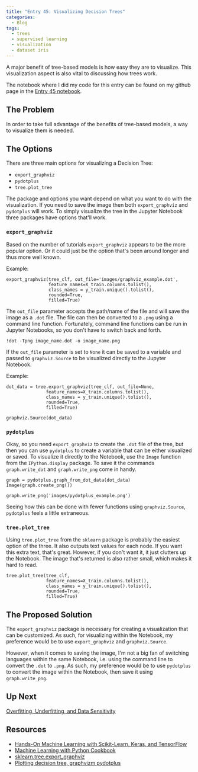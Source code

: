 ```yaml
---
title: "Entry 45: Visualizing Decision Trees"
categories:
  - Blog
tags:
  - trees
  - supervised learning
  - visualization
  - dataset iris
---
```


A major benefit of tree-based models is how easy they are to visualize. This visualization aspect is also vital to discussing how trees work.

The notebook where I did my code for this entry can be found on my github page in the [Entry 45 notebook](https://github.com/julielinx/datascience_diaries/blob/master/03_supervised_learning/02_tree_based/45a_nb_trees_viz.ipynb).

## The Problem

In order to take full advantage of the benefits of tree-based models, a way to visualize them is needed.

## The Options

There are three main options for visualizing a Decision Tree:

- `export_graphviz`
- `pydotplus`
- `tree.plot_tree`

The package and options you want depend on what you want to do with the visualization. If you need to save the image then both `export_graphviz` and `pydotplus` will work. To simply visualize the tree in the Jupyter Notebook three packages have options that'll work.


### `export_graphviz`

Based on the number of tutorials `export_graphviz` appears to be the more popular option. Or it could just be the option that's been around longer and thus more well known.

Example:

```
export_graphviz(tree_clf, out_file='images/graphviz_example.dot',
                feature_names=X_train.columns.tolist(),
                class_names = y_train.unique().tolist(),
                rounded=True,
                filled=True)
```

The `out_file` parameter accepts the path/name of the file and will save the image as a `.dot` file. The file can then be converted to a `.png` using a command line function. Fortunately, command line functions can be run in Jupyter Notebooks, so you don't have to switch back and forth.

`!dot -Tpng image_name.dot -o image_name.png`

If the `out_file` parameter is set to `None` it can be saved to a variable and passed to `graphviz.Source` to be visualized directly to the Jupyter Notebook.

Example:

```
dot_data = tree.export_graphviz(tree_clf, out_file=None,
               feature_names=X_train.columns.tolist(),
               class_names = y_train.unique().tolist(),
               rounded=True,
               filled=True)

graphviz.Source(dot_data)
```

### `pydotplus`

Okay, so you need `export_graphviz` to create the `.dot` file of the tree, but then you can use `pydotplus` to create a variable that can be either visualized or saved. To visualize it directly to the Notebook, use the `Image` function from the `IPython.display` package. To save it the commands `graph.write_dot` and `graph.write_png` come in handy.

```
graph = pydotplus.graph_from_dot_data(dot_data)
Image(graph.create_png())

graph.write_png('images/pydotplus_example.png')
```

Seeing how this can be done with fewer functions using `graphviz.Source`, `pydotplus` feels a little extraneous.

### `tree.plot_tree`

Using `tree.plot_tree` from the `sklearn` package is probably the easiest option of the three. It also outputs text values for each node. If you want this extra text, that's great. However, if you don't want it, it just clutters up the Notebook. The image that's returned is also rather small, which makes it hard to read.

```
tree.plot_tree(tree_clf,
               feature_names=X_train.columns.tolist(),
               class_names = y_train.unique().tolist(),
               rounded=True,
               filled=True)
```

## The Proposed Solution

The `export_graphviz` package is necessary for creating a visualization that can be customized. As such, for visualizing within the Notebook, my preference would be to use `export_graphviz` and `graphviz.Source`.

However, when it comes to saving the image, I'm not a big fan of switching languages within the same Notebook, i.e. using the command line to convert the `.dot` to `.png`. As such, my preference would be to use `pydotplus` to convert the image within the Notebook, then save it using `graph.write_png`.

## Up Next

[Overfitting, Underfitting, and Data Sensitivity](https://julielinx.github.io/blog/46_trees_overfitting/)

## Resources

- [Hands-On Machine Learning with Scikit-Learn, Keras, and TensorFlow](https://www.amazon.com/Hands-Machine-Learning-Scikit-Learn-TensorFlow/dp/1492032646)
- [Machine Learning with Python Cookbook](https://www.amazon.com/Machine-Learning-Python-Cookbook-Preprocessing/dp/1491989386)
- [sklearn.tree.export_graphviz](https://scikit-learn.org/stable/modules/generated/sklearn.tree.export_graphviz.html)
- [Plotting decision tree, graphvizm pydotplus](https://stackoverflow.com/questions/39956430/plotting-decision-tree-graphvizm-pydotplus)
